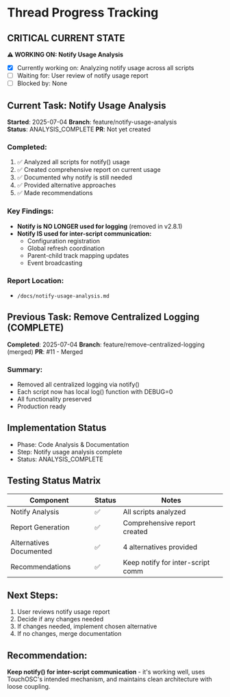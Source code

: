 # Thread Progress Tracking

## CRITICAL CURRENT STATE
**⚠️ WORKING ON: Notify Usage Analysis**
- [x] Currently working on: Analyzing notify usage across all scripts
- [ ] Waiting for: User review of notify usage report
- [ ] Blocked by: None

## Current Task: Notify Usage Analysis
**Started**: 2025-07-04
**Branch**: feature/notify-usage-analysis  
**Status**: ANALYSIS_COMPLETE
**PR**: Not yet created

### Completed:
1. ✅ Analyzed all scripts for notify() usage
2. ✅ Created comprehensive report on current usage
3. ✅ Documented why notify is still needed
4. ✅ Provided alternative approaches
5. ✅ Made recommendations

### Key Findings:
- **Notify is NO LONGER used for logging** (removed in v2.8.1)
- **Notify IS used for inter-script communication:**
  - Configuration registration
  - Global refresh coordination  
  - Parent-child track mapping updates
  - Event broadcasting

### Report Location:
- `/docs/notify-usage-analysis.md`

## Previous Task: Remove Centralized Logging (COMPLETE)
**Completed**: 2025-07-04
**Branch**: feature/remove-centralized-logging (merged)
**PR**: #11 - Merged

### Summary:
- Removed all centralized logging via notify()
- Each script now has local log() function with DEBUG=0
- All functionality preserved
- Production ready

## Implementation Status
- Phase: Code Analysis & Documentation
- Step: Notify usage analysis complete
- Status: ANALYSIS_COMPLETE

## Testing Status Matrix
| Component | Status | Notes |
|-----------|--------|-------|
| Notify Analysis | ✅ | All scripts analyzed |
| Report Generation | ✅ | Comprehensive report created |
| Alternatives Documented | ✅ | 4 alternatives provided |
| Recommendations | ✅ | Keep notify for inter-script comm |

## Next Steps:
1. User reviews notify usage report
2. Decide if any changes needed
3. If changes needed, implement chosen alternative
4. If no changes, merge documentation

## Recommendation:
**Keep notify() for inter-script communication** - it's working well, uses TouchOSC's intended mechanism, and maintains clean architecture with loose coupling.